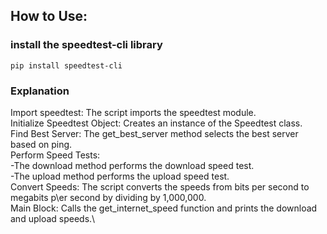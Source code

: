 ## How to Use:

###  install the speedtest-cli library
```
pip install speedtest-cli
```
### Explanation
Import speedtest: The script imports the speedtest module.\
Initialize Speedtest Object: Creates an instance of the Speedtest class.\
Find Best Server: The get_best_server method selects the best server based on ping.\
Perform Speed Tests:\
 -The download method performs the download speed test.\
 -The upload method performs the upload speed test.\
Convert Speeds: The script converts the speeds from bits per second to megabits p\er second by dividing by 1,000,000.\
Main Block: Calls the get_internet_speed function and prints the download and upload speeds.\
